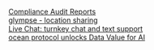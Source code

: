 [Compliance Audit Reports](https://www.manageengine.com/products/eventlog/eventlog-compliance.html?utm_source=Quora&utm_medium=ppc&utm_campaign=us_gdpr_violation_2)   
[glympse - location sharing](https://www.hostingadvice.com/blog/how-glympse-helped-pioneer-location-sharing/)   
[Live Chat: turnkey chat and text support](https://www.hostingadvice.com/blog/livechat-offers-turnkey-text-and-chat-support/)   
[ocean protocol unlocks Data Value for AI](https://www.hostingadvice.com/blog/ocean-protocol-unlocks-data-value-for-ai/)   
